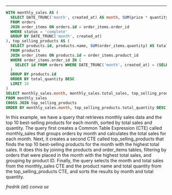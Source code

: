 ____
```sql
WITH monthly_sales AS (
  SELECT DATE_TRUNC('month', created_at) AS month, SUM(price * quantity) AS total_sales
  FROM orders
  JOIN order_items ON orders.id = order_items.order_id
  WHERE status = 'complete'
  GROUP BY DATE_TRUNC('month', created_at)
), top_selling_products AS (
  SELECT products.id, products.name, SUM(order_items.quantity) AS total_quantity
  FROM products
  JOIN order_items ON products.id = order_items.product_id
  WHERE order_items.order_id IN (
    SELECT id FROM orders WHERE DATE_TRUNC('month', created_at) = (SELECT month FROM monthly_sales ORDER BY total_sales DESC LIMIT 1)
  )
  GROUP BY products.id
  ORDER BY total_quantity DESC
  LIMIT 10
)
SELECT monthly_sales.month, monthly_sales.total_sales, top_selling_products.name, top_selling_products.total_quantity
FROM monthly_sales
CROSS JOIN top_selling_products
ORDER BY monthly_sales.month, top_selling_products.total_quantity DESC;

```
In this example, we have a query that retrieves monthly sales data and the top 10 best-selling products for each month, sorted by total sales and quantity.
The query first creates a Common Table Expression (CTE) called monthly_sales that groups orders by month and calculates the total sales for each month.
Next, it creates a second CTE called top_selling_products that finds the top 10 best-selling products for the month with the highest total sales. It does this by joining the products and order_items tables, filtering by orders that were placed in the month with the highest total sales, and grouping by product ID.
Finally, the query selects the month and total sales from the monthly_sales CTE and the product name and total quantity from the top_selling_products CTE, and sorts the results by month and total quantity.

_fredrik (at) conva se_
